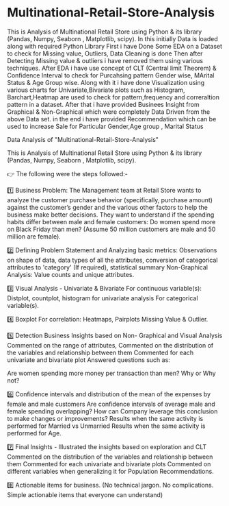 # Multinational-Retail-Store-Analysis
This is Analysis of Multinational Retail Store using Python & its library (Pandas, Numpy, Seaborn , Matplotlib, scipy).
In this initially Data is loaded along with required Python Library
First i have Done Some EDA on a Dataset to check for Missing value, Outliers, Data Cleaning is done
Then after Detecting Missing value & outliers i have removed them using various techniques.
After EDA i have use concept of CLT (Central limit Theorem) & Confidence Interval to check for Purcahsing pattern Gender wise, MArital Status & Age Group wise.
Along with it i have done Visualization using various charts for Univariate,Bivariate plots such as Histogram, Barchart,Heatmap are used to check for pattern,frequency and correraltion pattern
in a dataset.
After that i have provided Businees Insight from Graphical & Non-Graphical which were completely Data Driven from the above Data set.
in the end i have provided Recommendation which can be used to increase Sale for Particular Gender,Age group , Marital Status


Data Analysis of "Multinational-Retail-Store-Analysis"

This is Analysis of Multinational Retail Store using Python & its library (Pandas, Numpy, Seaborn , Matplotlib, scipy).

👉 The following were the steps followed:-

1️⃣ Business Problem: The Management team at Retail Store wants to analyze the customer purchase behavior (specifically, purchase amount) against the customer’s gender and the various other factors to help the business make better decisions. They want to understand if the spending habits differ between male and female customers: Do women spend more on Black Friday than men? (Assume 50 million customers are male and 50 million are female).

2️⃣ Defining Problem Statement and Analyzing basic metrics: Observations on shape of data, data types of all the attributes, conversion of categorical attributes to 'category' (If required), statistical summary Non-Graphical Analysis: Value counts and unique attributes.

3️⃣ ​Visual Analysis - Univariate & Bivariate For continuous variable(s): Distplot, countplot, histogram for univariate analysis For categorical variable(s).

 4️⃣ Boxplot For correlation: Heatmaps, Pairplots Missing Value & Outlier.

 5️⃣ Detection Business Insights based on Non- Graphical and Visual Analysis Commented on the range of attributes, Commented on the distribution of the variables and relationship between them Commented for each univariate and bivariate plot Answered questions such as:

Are women spending more money per transaction than men? Why or Why not? 

6️⃣ Confidence intervals and distribution of the mean of the expenses by female and male customers Are confidence intervals of average male and female spending overlapping? How can Company leverage this conclusion to make changes or improvements? Results when the same activity is performed for Married vs Unmarried Results when the same activity is performed for Age.

7️⃣ Final Insights - Illustrated the insights based on exploration and CLT Commented on the distribution of the variables and relationship between them Commented for each univariate and bivariate plots Commented on different variables when generalizing it for Population Recommendations.

8️⃣ Actionable items for business. (No technical jargon. No complications. Simple actionable items that everyone can understand)
